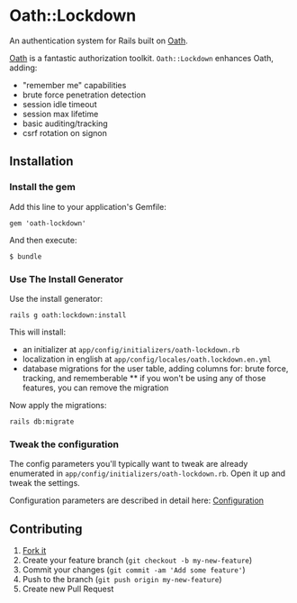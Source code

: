 # Oath::Lockdown

An authentication system for Rails built on [Oath].

[Oath] is a fantastic authorization toolkit. `Oath::Lockdown` enhances Oath, adding:

* "remember me" capabilities
* brute force penetration detection
* session idle timeout
* session max lifetime
* basic auditing/tracking
* csrf rotation on signon


## Installation

### Install the gem

Add this line to your application's Gemfile:

    gem 'oath-lockdown'

And then execute:

    $ bundle

### Use The Install Generator

Use the install generator:

    rails g oath:lockdown:install

This will install:
* an initializer at `app/config/initializers/oath-lockdown.rb`
* localization in english at `app/config/locales/oath.lockdown.en.yml`
* database migrations for the user table, adding columns for: brute force, tracking, and rememberable
** if you won't be using any of those features, you can remove the migration

Now apply the migrations:

    rails db:migrate

### Tweak the configuration

The config parameters you'll typically want to tweak are already enumerated in 
`app/config/initializers/oath-lockdown.rb`. Open it up and tweak the settings.

Configuration parameters are described in detail here: [Configuration](lib/oath/lockdown/configuration.rb)


## Contributing

1. [Fork it](http://github.com/tomichj/oath-lockdown/fork)
2. Create your feature branch (`git checkout -b my-new-feature`)
3. Commit your changes (`git commit -am 'Add some feature'`)
4. Push to the branch (`git push origin my-new-feature`)
5. Create new Pull Request


[Oath]: https://github.com/halogenandtoast/oath
